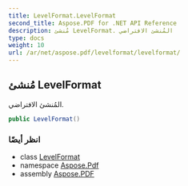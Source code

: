 ```yaml
---
title: LevelFormat.LevelFormat
second_title: Aspose.PDF for .NET API Reference
description: مُنشئ LevelFormat. المُنشئ الافتراضي
type: docs
weight: 10
url: /ar/net/aspose.pdf/levelformat/levelformat/
---
```

## مُنشئ LevelFormat

المُنشئ الافتراضي.

```csharp
public LevelFormat()
```

### انظر أيضًا

* class [LevelFormat](../)
* namespace [Aspose.Pdf](../../../aspose.pdf/)
* assembly [Aspose.PDF](../../../)